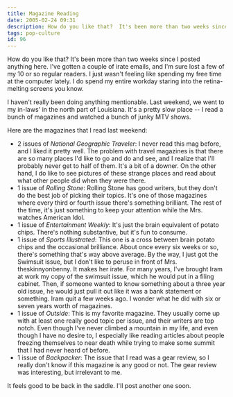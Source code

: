 ```yaml
---
title: Magazine Reading
date: 2005-02-24 09:31
description: How do you like that?  It's been more than two weeks since I posted anything here.  I've gotten a couple of irate emails, and I'm sure lost a few of my 10 or so regular readers.  I just wasn't feeling like spending my free time at the computer lately.  I do spend my entire workday staring into the retina-melting screens you know.
tags: pop-culture
id: 96
---
```

How do you like that?  It's been more than two weeks since I posted anything here.  I've gotten a couple of irate emails, and I'm sure lost a few of my 10 or so regular readers.  I just wasn't feeling like spending my free time at the computer lately.  I do spend my entire workday staring into the retina-melting screens you know.

I haven't really been doing anything mentionable.  Last weekend, we went to my in-laws' in the north part of Louisiana.  It's a pretty slow place -- I read a bunch of magazines and watched a bunch of junky MTV shows.

Here are the magazines that I read last weekend:

<ul><li>2 issues of <i>National Geographic Traveler</i>:  I never read this mag before, and I liked it pretty well.  The problem with travel magazines is that there are so many places I'd like to go and do and see, and I realize that I'll probably never get to half of them.  It's a bit of a downer.  On the other hand, I do like to see pictures of these strange places and read about what other people did when they were there.</li>

<li>1 issue of <i>Rolling Stone</i>:  Rolling Stone has good writers, but they don't do the best job of picking their topics.  It's one of those magazines where every third or fourth issue there's something brilliant.  The rest of the time, it's just something to keep your attention while the Mrs. watches American Idol.</li>

<li>1 issue of <i>Entertainment Weekly</i>:  It's just the brain equivalent of potato chips.  There's nothing substantive, but it's fun to consume.</li>

<li>1 issue of <i>Sports Illustrated</i>:  This one is a cross between brain potato chips and the occasional brilliance.  About once every six weeks or so, there's something that's way above average.  By the way, I just got the Swimsuit issue, but I don't like to peruse in front of Mrs. theskinnyonbenny.  It makes her irate.  For many years, I've brought Iram at work my copy of the swimsuit issue, which he would put in a filing cabinet.  Then, if someone wanted to know something about a three year old issue, he would just pull it out like it was a bank statement or something.  Iram quit a few weeks ago.  I wonder what he did with six or seven years worth of magazines.</li>

<li>1 issue of <i>Outside</i>:  This is my favorite magazine.  They usually come up with at least one really good topic per issue, and their writers are top notch.  Even though I've never climbed a mountain in my life, and even though I have no desire to, I especially like reading articles about people freezing themselves to near death while trying to make some summit that I had never heard of before.</li>

<li>1 issue of <i>Backpacker</i>:  The issue that I read was a gear review, so I really don't know if this magazine is any good or not.  The gear review was interesting, but irrelevant to me.</li></ul>

It feels good to be back in the saddle.  I'll post another one soon.
